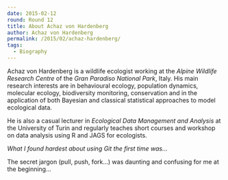 ```yaml
---
date: 2015-02-12
round: Round 12
title: About Achaz von Hardenberg
author: Achaz von Hardenberg
permalink: /2015/02/achaz-hardenberg/
tags:
  - Biography
---  
```

Achaz von Hardenberg is a wildlife ecologist working at the *Alpine Wildlife Research Centre* of the *Gran Paradiso National Park*, Italy. 
His main research interests are in behavioural ecology, population dynamics, molecular ecology, biodiversity monitoring, conservation and in the application of both Bayesian and classical statistical approaches to model ecological data.  
  
He is also a casual lecturer in *Ecological Data Management and Analysis* at the University of Turin and regularly teaches short courses and workshop on data analysis using R and JAGS for ecologists.   
  
*What I found hardest about using Git the first time was...*  
  
The secret jargon (pull, push, fork…) was daunting and confusing for me at the beginning… 
  